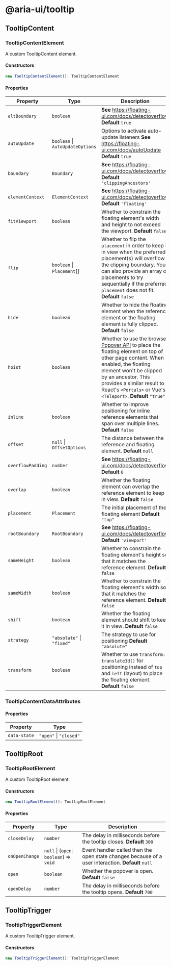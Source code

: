 # @aria-ui/tooltip

## TooltipContent

### TooltipContentElement

A custom TooltipContent element.

#### Constructors

```ts
new TooltipContentElement(): TooltipContentElement
```

#### Properties

| Property | Type | Description |
| --- | --- | --- |
| `altBoundary` | `boolean` | **See** https://floating-ui.com/docs/detectoverflow **Default** `true` |
| `autoUpdate` | `boolean` \| `AutoUpdateOptions` | Options to activate auto-update listeners **See** https://floating-ui.com/docs/autoUpdate **Default** `true` |
| `boundary` | `Boundary` | **See** https://floating-ui.com/docs/detectoverflow **Default** `'clippingAncestors'` |
| `elementContext` | `ElementContext` | **See** https://floating-ui.com/docs/detectoverflow **Default** `'floating'` |
| `fitViewport` | `boolean` | Whether to constrain the floating element's width and height to not exceed the viewport. **Default** `false` |
| `flip` | `boolean` \| `Placement`[] | Whether to flip the `placement` in order to keep it in view when the preferred placement(s) will overflow the clipping boundary. You can also provide an array of placements to try sequentially if the preferred `placement` does not fit. **Default** `false` |
| `hide` | `boolean` | Whether to hide the floating element when the reference element or the floating element is fully clipped. **Default** `false` |
| `hoist` | `boolean` | Whether to use the browser [Popover API](https://developer.mozilla.org/en-US/docs/Web/API/Popover_API) to place the floating element on top of other page content. When enabled, the floating element won't be clipped by an ancestor. This provides a similar result to React's `<Portals>` or Vue's `<Teleport>`. **Default** `"true"` |
| `inline` | `boolean` | Whether to improve positioning for inline reference elements that span over multiple lines. **Default** `false` |
| `offset` | `null` \| `OffsetOptions` | The distance between the reference and floating element. **Default** `null` |
| `overflowPadding` | `number` | **See** https://floating-ui.com/docs/detectoverflow **Default** `0` |
| `overlap` | `boolean` | Whether the floating element can overlap the reference element to keep it in view. **Default** `false` |
| `placement` | `Placement` | The initial placement of the floating element **Default** `"top"` |
| `rootBoundary` | `RootBoundary` | **See** https://floating-ui.com/docs/detectoverflow **Default** `'viewport'` |
| `sameHeight` | `boolean` | Whether to constrain the floating element's height so that it matches the reference element. **Default** `false` |
| `sameWidth` | `boolean` | Whether to constrain the floating element's width so that it matches the reference element. **Default** `false` |
| `shift` | `boolean` | Whether the floating element should shift to keep it in view. **Default** `false` |
| `strategy` | `"absolute"` \| `"fixed"` | The strategy to use for positioning **Default** `"absolute"` |
| `transform` | `boolean` | Whether to use `transform: translate3d()` for positioning instead of `top` and `left` (layout) to place the floating element. **Default** `false` |

### TooltipContentDataAttributes

#### Properties

| Property     | Type                   |
| ------------ | ---------------------- |
| `data-state` | `"open"` \| `"closed"` |

## TooltipRoot

### TooltipRootElement

A custom TooltipRoot element.

#### Constructors

```ts
new TooltipRootElement(): TooltipRootElement
```

#### Properties

| Property | Type | Description |
| --- | --- | --- |
| `closeDelay` | `number` | The delay in milliseconds before the tooltip closes. **Default** `300` |
| `onOpenChange` | `null` \| (`open`: `boolean`) => `void` | Event handler called then the open state changes because of a user interaction. **Default** `null` |
| `open` | `boolean` | Whether the popover is open. **Default** `false` |
| `openDelay` | `number` | The delay in milliseconds before the tooltip opens. **Default** `700` |

## TooltipTrigger

### TooltipTriggerElement

A custom TooltipTrigger element.

#### Constructors

```ts
new TooltipTriggerElement(): TooltipTriggerElement
```
